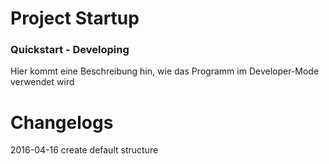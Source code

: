 # Project Startup

### Quickstart - Developing
Hier kommt eine Beschreibung hin, wie das Programm im Developer-Mode verwendet wird


# Changelogs
2016-04-16      create default structure